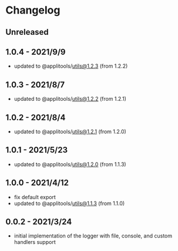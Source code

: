 # Changelog

## Unreleased


## 1.0.4 - 2021/9/9

- updated to @applitools/utils@1.2.3 (from 1.2.2)

## 1.0.3 - 2021/8/7

- updated to @applitools/utils@1.2.2 (from 1.2.1)

## 1.0.2 - 2021/8/4

- updated to @applitools/utils@1.2.1 (from 1.2.0)

## 1.0.1 - 2021/5/23

- updated to @applitools/utils@1.2.0 (from 1.1.3)

## 1.0.0 - 2021/4/12

- fix default export
- updated to @applitools/utils@1.1.3 (from 1.1.0)

## 0.0.2 - 2021/3/24

- initial implementation of the logger with file, console, and custom handlers support